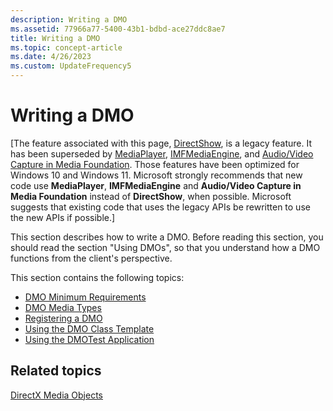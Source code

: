 ```yaml
---
description: Writing a DMO
ms.assetid: 77966a77-5400-43b1-bdbd-ace27ddc8ae7
title: Writing a DMO
ms.topic: concept-article
ms.date: 4/26/2023
ms.custom: UpdateFrequency5
---
```


# Writing a DMO

\[The feature associated with this page, [DirectShow](/windows/win32/directshow/directshow), is a legacy feature. It has been superseded by [MediaPlayer](/uwp/api/Windows.Media.Playback.MediaPlayer), [IMFMediaEngine](/windows/win32/api/mfmediaengine/nn-mfmediaengine-imfmediaengine), and [Audio/Video Capture in Media Foundation](/windows/win32/medfound/audio-video-capture-in-media-foundation). Those features have been optimized for Windows 10 and Windows 11. Microsoft strongly recommends that new code use **MediaPlayer**, **IMFMediaEngine** and **Audio/Video Capture in Media Foundation** instead of **DirectShow**, when possible. Microsoft suggests that existing code that uses the legacy APIs be rewritten to use the new APIs if possible.\]

This section describes how to write a DMO. Before reading this section, you should read the section "Using DMOs", so that you understand how a DMO functions from the client's perspective.

This section contains the following topics:

-   [DMO Minimum Requirements](dmo-minimum-requirements.md)
-   [DMO Media Types](dmo-media-types.md)
-   [Registering a DMO](registering-a-dmo.md)
-   [Using the DMO Class Template](using-the-dmo-class-template.md)
-   [Using the DMOTest Application](using-the-dmotest-application.md)

## Related topics

<dl> <dt>

[DirectX Media Objects](directx-media-objects.md)
</dt> </dl>

 

 



